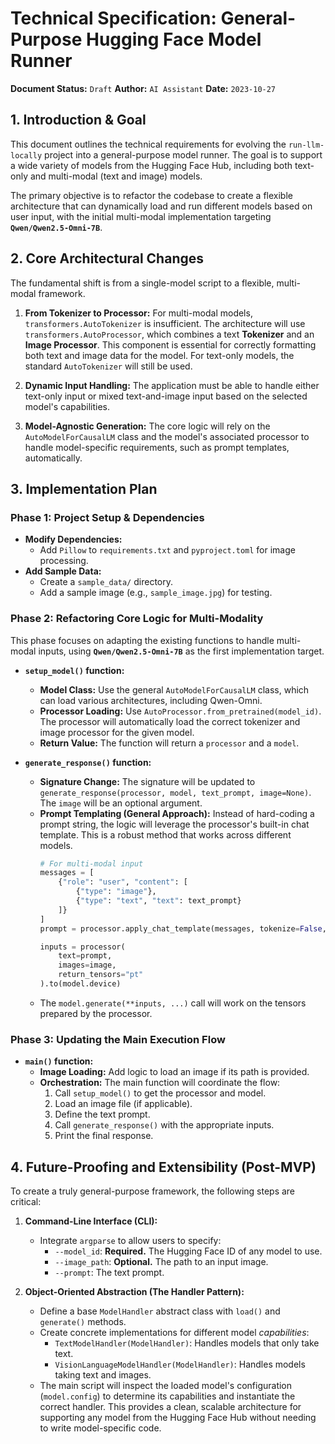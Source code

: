 # Technical Specification: General-Purpose Hugging Face Model Runner

**Document Status:** `Draft`
**Author:** `AI Assistant`
**Date:** `2023-10-27`

## 1. Introduction & Goal

This document outlines the technical requirements for evolving the `run-llm-locally` project into a general-purpose model runner. The goal is to support a wide variety of models from the Hugging Face Hub, including both text-only and multi-modal (text and image) models.

The primary objective is to refactor the codebase to create a flexible architecture that can dynamically load and run different models based on user input, with the initial multi-modal implementation targeting **`Qwen/Qwen2.5-Omni-7B`**.

## 2. Core Architectural Changes

The fundamental shift is from a single-model script to a flexible, multi-modal framework.

1.  **From Tokenizer to Processor:** For multi-modal models, `transformers.AutoTokenizer` is insufficient. The architecture will use `transformers.AutoProcessor`, which combines a text **Tokenizer** and an **Image Processor**. This component is essential for correctly formatting both text and image data for the model. For text-only models, the standard `AutoTokenizer` will still be used.

2.  **Dynamic Input Handling:** The application must be able to handle either text-only input or mixed text-and-image input based on the selected model's capabilities.

3.  **Model-Agnostic Generation:** The core logic will rely on the `AutoModelForCausalLM` class and the model's associated processor to handle model-specific requirements, such as prompt templates, automatically.

## 3. Implementation Plan

### Phase 1: Project Setup & Dependencies

-   **Modify Dependencies:**
    -   Add `Pillow` to `requirements.txt` and `pyproject.toml` for image processing.
-   **Add Sample Data:**
    -   Create a `sample_data/` directory.
    -   Add a sample image (e.g., `sample_image.jpg`) for testing.

### Phase 2: Refactoring Core Logic for Multi-Modality

This phase focuses on adapting the existing functions to handle multi-modal inputs, using **`Qwen/Qwen2.5-Omni-7B`** as the first implementation target.

-   **`setup_model()` function:**
    -   **Model Class:** Use the general `AutoModelForCausalLM` class, which can load various architectures, including Qwen-Omni.
    -   **Processor Loading:** Use `AutoProcessor.from_pretrained(model_id)`. The processor will automatically load the correct tokenizer and image processor for the given model.
    -   **Return Value:** The function will return a `processor` and a `model`.

-   **`generate_response()` function:**
    -   **Signature Change:** The signature will be updated to `generate_response(processor, model, text_prompt, image=None)`. The `image` will be an optional argument.
    -   **Prompt Templating (General Approach):** Instead of hard-coding a prompt string, the logic will leverage the processor's built-in chat template. This is a robust method that works across different models.
        ```python
        # For multi-modal input
        messages = [
            {"role": "user", "content": [
                {"type": "image"},
                {"type": "text", "text": text_prompt}
            ]}
        ]
        prompt = processor.apply_chat_template(messages, tokenize=False, add_generation_prompt=True)
        
        inputs = processor(
            text=prompt, 
            images=image, 
            return_tensors="pt"
        ).to(model.device)
        ```
    -   The `model.generate(**inputs, ...)` call will work on the tensors prepared by the processor.

### Phase 3: Updating the Main Execution Flow

-   **`main()` function:**
    -   **Image Loading:** Add logic to load an image if its path is provided.
    -   **Orchestration:** The main function will coordinate the flow:
        1.  Call `setup_model()` to get the processor and model.
        2.  Load an image file (if applicable).
        3.  Define the text prompt.
        4.  Call `generate_response()` with the appropriate inputs.
        5.  Print the final response.

## 4. Future-Proofing and Extensibility (Post-MVP)

To create a truly general-purpose framework, the following steps are critical:

1.  **Command-Line Interface (CLI):**
    -   Integrate `argparse` to allow users to specify:
        -   `--model_id`: **Required.** The Hugging Face ID of any model to use.
        -   `--image_path`: **Optional.** The path to an input image.
        -   `--prompt`: The text prompt.

2.  **Object-Oriented Abstraction (The Handler Pattern):**
    -   Define a base `ModelHandler` abstract class with `load()` and `generate()` methods.
    -   Create concrete implementations for different model *capabilities*:
        -   `TextModelHandler(ModelHandler)`: Handles models that only take text.
        -   `VisionLanguageModelHandler(ModelHandler)`: Handles models taking text and images.
    -   The main script will inspect the loaded model's configuration (`model.config`) to determine its capabilities and instantiate the correct handler. This provides a clean, scalable architecture for supporting any model from the Hugging Face Hub without needing to write model-specific code. 